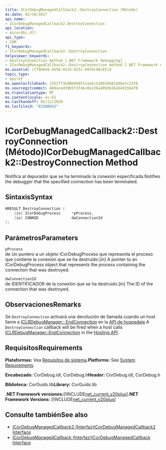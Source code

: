 ```yaml
---
title: ICorDebugManagedCallback2::DestroyConnection (Método)
ms.date: 03/30/2017
api_name:
- ICorDebugManagedCallback2.DestroyConnection
api_location:
- mscordbi.dll
api_type:
- COM
f1_keywords:
- ICorDebugManagedCallback2::DestroyConnection
helpviewer_keywords:
- DestroyConnection method [.NET Framework debugging]
- ICorDebugManagedCallback2::DestroyConnection method [.NET Framework debugging]
ms.assetid: cf7940e9-4558-4319-925c-09f6c98c8fcd
topic_type:
- apiref
ms.openlocfilehash: c5527f3bd0b04857a1ebc520016b81ddbe3c23f8
ms.sourcegitcommit: 488aced39b5f374bc0a139a4993616a54d15baf0
ms.translationtype: MT
ms.contentlocale: es-ES
ms.lasthandoff: 05/12/2020
ms.locfileid: "83208933"
---
```

# <a name="icordebugmanagedcallback2destroyconnection-method"></a><span data-ttu-id="9694e-102">ICorDebugManagedCallback2::DestroyConnection (Método)</span><span class="sxs-lookup"><span data-stu-id="9694e-102">ICorDebugManagedCallback2::DestroyConnection Method</span></span>
<span data-ttu-id="9694e-103">Notifica al depurador que se ha terminado la conexión especificada.</span><span class="sxs-lookup"><span data-stu-id="9694e-103">Notifies the debugger that the specified connection has been terminated.</span></span>  
  
## <a name="syntax"></a><span data-ttu-id="9694e-104">Sintaxis</span><span class="sxs-lookup"><span data-stu-id="9694e-104">Syntax</span></span>  
  
```cpp  
HRESULT DestroyConnection (  
    [in] ICorDebugProcess     *pProcess,  
    [in] CONNID               dwConnectionId  
);  
```  
  
## <a name="parameters"></a><span data-ttu-id="9694e-105">Parámetros</span><span class="sxs-lookup"><span data-stu-id="9694e-105">Parameters</span></span>  
 `pProcess`  
 <span data-ttu-id="9694e-106">de Un puntero a un objeto ICorDebugProcess que representa el proceso que contiene la conexión que se ha destruido.</span><span class="sxs-lookup"><span data-stu-id="9694e-106">[in] A pointer to an ICorDebugProcess object that represents the process containing the connection that was destroyed.</span></span>  
  
 `dwConnectionId`  
 <span data-ttu-id="9694e-107">de IDENTIFICADOR de la conexión que se ha destruido.</span><span class="sxs-lookup"><span data-stu-id="9694e-107">[in] The ID of the connection that was destroyed.</span></span>  
  
## <a name="remarks"></a><span data-ttu-id="9694e-108">Observaciones</span><span class="sxs-lookup"><span data-stu-id="9694e-108">Remarks</span></span>  
 <span data-ttu-id="9694e-109">Se `DestroyConnection` activará una devolución de llamada cuando un host llame a [ICLRDebugManager:: EndConnection](../../../../docs/framework/unmanaged-api/hosting/iclrdebugmanager-endconnection-method.md) en la [API de hospedaje](../hosting/index.md).</span><span class="sxs-lookup"><span data-stu-id="9694e-109">A `DestroyConnection` callback will be fired when a host calls [ICLRDebugManager::EndConnection](../../../../docs/framework/unmanaged-api/hosting/iclrdebugmanager-endconnection-method.md) in the [Hosting API](../hosting/index.md).</span></span>  
  
## <a name="requirements"></a><span data-ttu-id="9694e-110">Requisitos</span><span class="sxs-lookup"><span data-stu-id="9694e-110">Requirements</span></span>  
 <span data-ttu-id="9694e-111">**Plataformas:** Vea [Requisitos de sistema](../../get-started/system-requirements.md).</span><span class="sxs-lookup"><span data-stu-id="9694e-111">**Platforms:** See [System Requirements](../../get-started/system-requirements.md).</span></span>  
  
 <span data-ttu-id="9694e-112">**Encabezado:** CorDebug.idl, CorDebug.h</span><span class="sxs-lookup"><span data-stu-id="9694e-112">**Header:** CorDebug.idl, CorDebug.h</span></span>  
  
 <span data-ttu-id="9694e-113">**Biblioteca:** CorGuids.lib</span><span class="sxs-lookup"><span data-stu-id="9694e-113">**Library:** CorGuids.lib</span></span>  
  
 <span data-ttu-id="9694e-114">**.NET Framework versiones:**[!INCLUDE[net_current_v20plus](../../../../includes/net-current-v20plus-md.md)]</span><span class="sxs-lookup"><span data-stu-id="9694e-114">**.NET Framework Versions:** [!INCLUDE[net_current_v20plus](../../../../includes/net-current-v20plus-md.md)]</span></span>  
  
## <a name="see-also"></a><span data-ttu-id="9694e-115">Consulte también</span><span class="sxs-lookup"><span data-stu-id="9694e-115">See also</span></span>

- [<span data-ttu-id="9694e-116">ICorDebugManagedCallback2 (Interfaz)</span><span class="sxs-lookup"><span data-stu-id="9694e-116">ICorDebugManagedCallback2 Interface</span></span>](icordebugmanagedcallback2-interface.md)
- [<span data-ttu-id="9694e-117">ICorDebugManagedCallback (Interfaz)</span><span class="sxs-lookup"><span data-stu-id="9694e-117">ICorDebugManagedCallback Interface</span></span>](icordebugmanagedcallback-interface.md)
